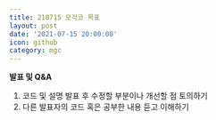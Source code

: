 ```yaml
---
title: 210715 모각코 목표
layout: post
date: '2021-07-15 20:00:00'
icon: github
category: mgc
---
```


**발표 및 Q&A**

1. 코드 및 설명 발표 후 수정할 부분이나 개선할 점 토의하기
2. 다른 발표자의 코드 혹은 공부한 내용 듣고 이해하기
